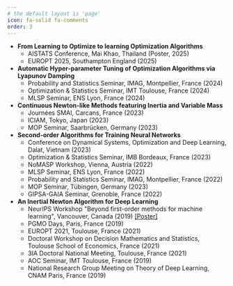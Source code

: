```yaml
---
# the default layout is 'page'
icon: fa-solid fa-comments
order: 3
---
```


*   **From Learning to Optimize to learning Optimization Algorithms**
    * AISTATS Conference, Mai Khao, Thailand (Poster, 2025)
    * EUROPT 2025, Southampton England (2025)
*   **Automatic Hyper-parameter Tuning of Optimization Algorithms via Lyapunov Damping**
    *   Probability and Statistics Seminar, IMAG, Montpellier, France (2024)
    *   Optimization & Statistics Seminar, IMT Toulouse, France (2024)
    *   MLSP Seminar, ENS Lyon, France (2024)
*   **Continuous Newton-like Methods featuring Inertia and Variable Mass**
    *   Journées SMAI, Carcans, France (2023)
    *   ICIAM, Tokyo, Japan (2023)
    *   MOP Seminar, Saarbrücken, Germany (2023)
*   **Second-order Algorithms for Training Neural Networks**
    *   Conference on Dynamical Systems, Optimization and Deep Learning, Dalat, Vietnam (2023)
    *   Optimization & Statistics Seminar, IMB Bordeaux, France (2023)
    *   NoMASP Workshop, Vienna, Austria (2022)
    *   MLSP Seminar, ENS Lyon, France (2022)
    *   Probability and Statistics Seminar, IMAG, Montpellier, France (2022)
    *   MOP Seminar, Tübingen, Germany (2023)
    *   GIPSA-GAIA Seminar, Grenoble, France (2022)
*   **An Inertial Newton Algorithm for Deep Learning**
    *   NeurIPS Workshop "Beyond first-order methods for machine learning", Vancouver, Canada (2019) [\[Poster\]](/images/INNA_poster.png)
    *   PGMO Days, Paris, France (2019)
    *   EUROPT 2021, Toulouse, France (2021)
    *   Doctoral Workshop on Decision Mathematics and Statistics, Toulouse School of Economics, France (2021)
    *   3IA Doctoral National Meeting, Toulouse, France (2021)
    *   AOC Seminar, IMT Toulouse, France (2019)
    *   National Research Group Meeting on Theory of Deep Learning, CNAM Paris, France (2019)